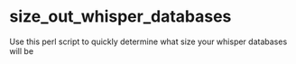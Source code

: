 size_out_whisper_databases
==========================

Use this perl script to quickly determine what size your whisper databases will be

